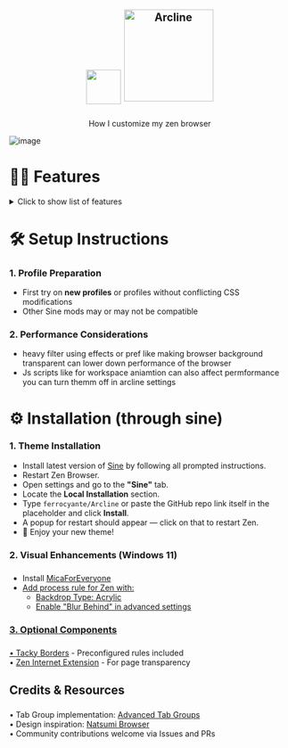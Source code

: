 <h1 align="center">
  <img src="https://github.com/user-attachments/assets/a2d6fe15-4b14-49a8-bb18-3756430b8a22" width="62" height="62" />
  <sup><sub>
    <img src="https://github.com/user-attachments/assets/626f8d8d-6684-4648-96ea-b6ac78c08697" width="160" height="165" alt="Arcline"/>
  </sub></sup>
</h1>



<p align="center">How I customize my zen browser </p>

![image](https://github.com/user-attachments/assets/150a3d3b-6484-4b5b-864e-aeba23096602)

###




# 🍋‍🟩 Features



<details>
<summary>Click to show list of features</summary>

 ## **Light Mode and Dark Mode**  (nubulu mode coming soon)



<img width="1163" height="833" alt="image" src="https://github.com/user-attachments/assets/8876c762-9978-4bb5-ad3b-627fffe71a3a" /> <img width="1192" height="863" alt="image" src="https://github.com/user-attachments/assets/d46f74dc-15d0-4f91-b9b0-0c1ded84f73d" />



 ## **Arc-like url bar**  scroll for more search results

 
https://github.com/user-attachments/assets/3e2eb112-e661-49cf-80f4-76d5791fa0b6


    
 ## **OG-URL-bar** with custom scaling animations (deprecated)

https://github.com/user-attachments/assets/27ae1ab4-4ec8-4645-884f-98f808d4f06f


</details>


# 🛠️ Setup Instructions  

### 1. Profile Preparation  
- First try on **new profiles** or profiles without conflicting CSS modifications
- Other Sine mods may or may not be compatible

### 2. Performance Considerations  
- heavy filter using effects or pref like making browser background transparent can lower down performance of the browser
- Js scripts like for workspace aniamtion can also affect permformance you can turn themm off in arcline settings


# ⚙️ Installation (through sine)

###

### 1. Theme Installation


- Install latest version of [Sine](https://github.com/CosmoCreeper/Sine/releases/tag/v1.1.8) by following all prompted instructions.  
- Restart Zen Browser.  
- Open settings and go to the **"Sine"** tab.  
- Locate the **Local Installation** section. 
- Type `ferrocyante/Arcline` or paste the GitHub repo link itself  in the placeholder and click **Install**.  
- A popup for restart should appear — click on that to restart Zen.  
- 🎉 Enjoy your new theme!  


###

###

### 2. Visual Enhancements (Windows 11)

###


- Install <a href="https://github.com/MicaForEveryone/MicaForEveryone">MicaForEveryone
- Add process rule for Zen with:<br>
   - Backdrop Type: Acrylic<br>
   - Enable "Blur Behind" in advanced settings</p>

###

### 3. Optional Components

###

<p align="left">• <a href="https://github.com/lukeyou05/tacky-borders">Tacky Borders</a> - Preconfigured rules included<br>
• <a href="https://addons.mozilla.org/en-US/firefox/addon/zen-internet/">Zen Internet Extension</a> - For page transparency</p>





###

<h2 align="left">Credits & Resources</h2>

###

<p align="left">• Tab Group implementation: <a href="https://github.com/Anoms12/Advanced-Tab-Groups">Advanced Tab Groups</a><br>
• Design inspiration: <a href="https://github.com/greeeen-dev/natsumi-browser">Natsumi Browser</a><br>
• Community contributions welcome via Issues and PRs</p>

###



